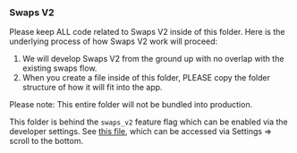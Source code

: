 ### Swaps V2

Please keep ALL code related to Swaps V2 inside of this folder. Here is the underlying process of how Swaps V2 work will proceed:

1. We will develop Swaps V2 from the ground up with no overlap with the existing swaps flow.
2. When you create a file inside of this folder, PLEASE copy the folder structure of how it will fit into the app.

Please note: This entire folder will not be bundled into production.

This folder is behind the `swaps_v2` feature flag which can be enabled via the developer settings. See [this file](https://github.com/rainbow-me/rainbow/blob/e9f1c0a13e6c221e252a02013a2ab2414fa6ed9e/src/screens/SettingsSheet/components/DevSection.tsx#L425-L438), which can be accessed via Settings => scroll to the bottom.